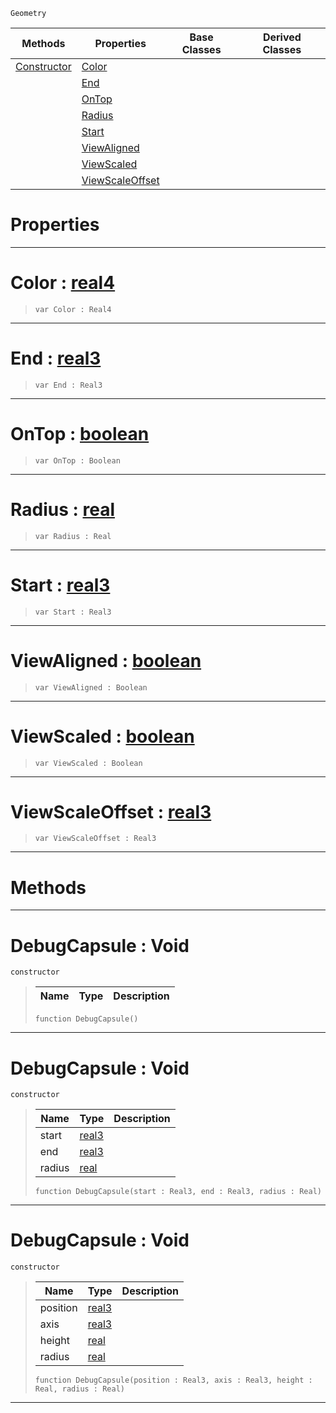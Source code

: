  `Geometry`

|Methods|Properties|Base Classes|Derived Classes|
|---|---|---|---|
|[ Constructor](https://github.com/dragonCASTjosh/PlasmaDocs/blob/master/code_reference/class_reference/debugcapsule.markdown#debugcapsule-void)|[ Color](https://github.com/dragonCASTjosh/PlasmaDocs/blob/master/code_reference/class_reference/debugcapsule.markdown#color-plasma-engine-docume)| | |
| |[ End](https://github.com/dragonCASTjosh/PlasmaDocs/blob/master/code_reference/class_reference/debugcapsule.markdown#end-plasma-engine-document)| | |
| |[ OnTop](https://github.com/dragonCASTjosh/PlasmaDocs/blob/master/code_reference/class_reference/debugcapsule.markdown#ontop-plasma-engine-docume)| | |
| |[ Radius](https://github.com/dragonCASTjosh/PlasmaDocs/blob/master/code_reference/class_reference/debugcapsule.markdown#radius-plasma-engine-docum)| | |
| |[ Start](https://github.com/dragonCASTjosh/PlasmaDocs/blob/master/code_reference/class_reference/debugcapsule.markdown#start-plasma-engine-docume)| | |
| |[ ViewAligned](https://github.com/dragonCASTjosh/PlasmaDocs/blob/master/code_reference/class_reference/debugcapsule.markdown#viewaligned-plasma-engine)| | |
| |[ ViewScaled](https://github.com/dragonCASTjosh/PlasmaDocs/blob/master/code_reference/class_reference/debugcapsule.markdown#viewscaled-plasma-engine-d)| | |
| |[ ViewScaleOffset](https://github.com/dragonCASTjosh/PlasmaDocs/blob/master/code_reference/class_reference/debugcapsule.markdown#viewscaleoffset-plasma-eng)| | |


 #  Properties


---  
 #  Color : [real4](https://github.com/dragonCASTjosh/PlasmaDocs/blob/master/code_reference/lightning_base_types/real4.markdown)

> 
> ``` lang=cpp, name=Lightning
> var Color : Real4


---  
 #  End : [real3](https://github.com/dragonCASTjosh/PlasmaDocs/blob/master/code_reference/lightning_base_types/real3.markdown)

> 
> ``` lang=cpp, name=Lightning
> var End : Real3


---  
 #  OnTop : [boolean](https://github.com/dragonCASTjosh/PlasmaDocs/blob/master/code_reference/lightning_base_types/boolean.markdown)

> 
> ``` lang=cpp, name=Lightning
> var OnTop : Boolean


---  
 #  Radius : [real](https://github.com/dragonCASTjosh/PlasmaDocs/blob/master/code_reference/lightning_base_types/real.markdown)

> 
> ``` lang=cpp, name=Lightning
> var Radius : Real


---  
 #  Start : [real3](https://github.com/dragonCASTjosh/PlasmaDocs/blob/master/code_reference/lightning_base_types/real3.markdown)

> 
> ``` lang=cpp, name=Lightning
> var Start : Real3


---  
 #  ViewAligned : [boolean](https://github.com/dragonCASTjosh/PlasmaDocs/blob/master/code_reference/lightning_base_types/boolean.markdown)

> 
> ``` lang=cpp, name=Lightning
> var ViewAligned : Boolean


---  
 #  ViewScaled : [boolean](https://github.com/dragonCASTjosh/PlasmaDocs/blob/master/code_reference/lightning_base_types/boolean.markdown)

> 
> ``` lang=cpp, name=Lightning
> var ViewScaled : Boolean


---  
 #  ViewScaleOffset : [real3](https://github.com/dragonCASTjosh/PlasmaDocs/blob/master/code_reference/lightning_base_types/real3.markdown)

> 
> ``` lang=cpp, name=Lightning
> var ViewScaleOffset : Real3


---  
 #  Methods


---  
 #  DebugCapsule : Void

 `constructor`

> 
> |Name|Type|Description|
> |---|---|---|
> ``` lang=cpp, name=Lightning
> function DebugCapsule()
> ``` 


---  
 #  DebugCapsule : Void

 `constructor`

> 
> |Name|Type|Description|
> |---|---|---|
> |start|[real3](https://github.com/dragonCASTjosh/PlasmaDocs/blob/master/code_reference/lightning_base_types/real3.markdown)| |
> |end|[real3](https://github.com/dragonCASTjosh/PlasmaDocs/blob/master/code_reference/lightning_base_types/real3.markdown)| |
> |radius|[real](https://github.com/dragonCASTjosh/PlasmaDocs/blob/master/code_reference/lightning_base_types/real.markdown)| |
> ``` lang=cpp, name=Lightning
> function DebugCapsule(start : Real3, end : Real3, radius : Real)
> ``` 


---  
 #  DebugCapsule : Void

 `constructor`

> 
> |Name|Type|Description|
> |---|---|---|
> |position|[real3](https://github.com/dragonCASTjosh/PlasmaDocs/blob/master/code_reference/lightning_base_types/real3.markdown)| |
> |axis|[real3](https://github.com/dragonCASTjosh/PlasmaDocs/blob/master/code_reference/lightning_base_types/real3.markdown)| |
> |height|[real](https://github.com/dragonCASTjosh/PlasmaDocs/blob/master/code_reference/lightning_base_types/real.markdown)| |
> |radius|[real](https://github.com/dragonCASTjosh/PlasmaDocs/blob/master/code_reference/lightning_base_types/real.markdown)| |
> ``` lang=cpp, name=Lightning
> function DebugCapsule(position : Real3, axis : Real3, height : Real, radius : Real)
> ``` 


---  
 

 
